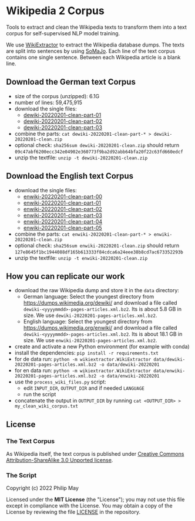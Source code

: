 # Wikipedia 2 Corpus
Tools to extract and clean the Wikipedia texts to transform them into a text corpus for self-supervised NLP model training.

We use [WikiExtractor](https://github.com/attardi/wikiextractor) to extract the Wikipedia database dumps. The texts are split into sentences by using [SoMaJo](https://github.com/tsproisl/SoMaJo). Each line of the text corpus contains one single sentence. Between each Wikipedia article is a blank line.

## Download the German text Corpus
- size of the corpus (unzipped): 6.1G
- number of lines: 59,475,915
- download the single files:
  - [dewiki-20220201-clean-part-01](https://github.com/GermanT5/wikipedia2corpus/releases/download/v1.0/dewiki-20220201-clean-part-01)
  - [dewiki-20220201-clean-part-02](https://github.com/GermanT5/wikipedia2corpus/releases/download/v1.0/dewiki-20220201-clean-part-02)
  - [dewiki-20220201-clean-part-03](https://github.com/GermanT5/wikipedia2corpus/releases/download/v1.0/dewiki-20220201-clean-part-03)
- combine the parts: `cat dewiki-20220201-clean-part-* > dewiki-20220201-clean.zip`
- optional check: `sha256sum dewiki-20220201-clean.zip` should return `09c47abf6200ecc342e04902e360773f9ba2d92abb64bfa20f22c63fd660edcf`
- unzip the textfile: `unzip -t dewiki-20220201-clean.zip`

## Download the English text Corpus
- download the single files:
  - [enwiki-20220201-clean-part-00](https://github.com/GermanT5/wikipedia2corpus/releases/download/v1.0/enwiki-20220201-clean-part-00)
  - [enwiki-20220201-clean-part-01](https://github.com/GermanT5/wikipedia2corpus/releases/download/v1.0/enwiki-20220201-clean-part-01)
  - [enwiki-20220201-clean-part-02](https://github.com/GermanT5/wikipedia2corpus/releases/download/v1.0/enwiki-20220201-clean-part-02)
  - [enwiki-20220201-clean-part-03](https://github.com/GermanT5/wikipedia2corpus/releases/download/v1.0/enwiki-20220201-clean-part-03)
  - [enwiki-20220201-clean-part-04](https://github.com/GermanT5/wikipedia2corpus/releases/download/v1.0/enwiki-20220201-clean-part-04)
  - [enwiki-20220201-clean-part-05](https://github.com/GermanT5/wikipedia2corpus/releases/download/v1.0/enwiki-20220201-clean-part-05)
- combine the parts: `cat enwiki-20220201-clean-part-* > enwiki-20220201-clean.zip`
- optional check: `sha256sum enwiki-20220201-clean.zip` should return `127e8645f1bc1944088df165b613333f84cdca6a24eee38b8cd7ac673352293b`
- unzip the textfile: `unzip -t enwiki-20220201-clean.zip`

## How you can replicate our work
- download the raw Wikipedia dump and store it in the `data` directory:
  - German language: Select the youngest directory from https://dumps.wikimedia.org/dewiki/ and download a file called `dewiki-<yyyymmdd>-pages-articles.xml.bz2`. Its is about 5.8 GB in size. We use `dewiki-20220201-pages-articles.xml.bz2`.
  - English language: Select the youngest directory from https://dumps.wikimedia.org/enwiki/ and download a file called `dewiki-<yyyymmdd>-pages-articles.xml.bz2`. Its is about 18.1 GB in size. We use `enwiki-20220201-pages-articles.xml.bz2`.
- create and activate a new Python environment (for example with conda)
- install the dependencies: `pip install -r requirements.txt`
- for de data run: `python -m wikiextractor.WikiExtractor data/dewiki-20220201-pages-articles.xml.bz2 -o data/dewiki-20220201`
- for en data run: `python -m wikiextractor.WikiExtractor data/enwiki-20220201-pages-articles.xml.bz2 -o data/enwiki-20220201`
- use the `process_wiki_files.py` script:
  - edit `INPUT_DIR`, `OUTPUT_DIR` and if needed `LANGUAGE`
  - run the script
- concatenate the output in `OUTPUT_DIR` by running `cat <OUTPUT_DIR> > my_clean_wiki_corpus.txt`

## License

### The Text Corpus
As Wikipedia itself, the text corpus is published under [Creative Commons Attribution-ShareAlike 3.0 Unported license](https://de.wikipedia.org/wiki/Wikipedia:Lizenzbestimmungen_Creative_Commons_Attribution-ShareAlike_3.0_Unported).

### The Script
Copyright (c) 2022 Philip May

Licensed under the **MIT License** (the "License"); you may not use this file except in compliance with the License.
You may obtain a copy of the License by reviewing the file
[LICENSE](https://github.com/GermanT5/wikipedia2corpus/blob/main/MIT-LICENSE) in the repository.
